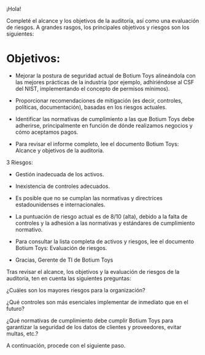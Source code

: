 
¡Hola!

Completé el alcance y los objetivos de la auditoría, así como una evaluación de riesgos. A grandes rasgos, los principales objetivos y riesgos son los siguientes:

# Objetivos:

- Mejorar la postura de seguridad actual de Botium Toys alineándola con las mejores prácticas de la industria (por ejemplo, adhiriéndose al CSF del NIST, implementando el concepto de permisos mínimos).

- Proporcionar recomendaciones de mitigación (es decir, controles, políticas, documentación), basadas en los riesgos actuales.

- Identificar las normativas de cumplimiento a las que Botium Toys debe adherirse, principalmente en función de dónde realizamos negocios y cómo aceptamos pagos.

- Para revisar el informe completo, lee el documento Botium Toys: Alcance y objetivos de la auditoría.

3 Riesgos:

- Gestión inadecuada de los activos.

- Inexistencia de controles adecuados.

- Es posible que no se cumplan las normativas y directrices estadounidenses e internacionales.

- La puntuación de riesgo actual es de 8/10 (alta), debido a la falta de controles y la adhesión a las normativas y estándares de cumplimiento normativo.

- Para consultar la lista completa de activos y riesgos, lee el documento Botium Toys: Evaluación de riesgos.

- Gracias, Gerente de TI de Botium Toys

Tras revisar el alcance, los objetivos y la evaluación de riesgos de la auditoría, ten en cuenta las siguientes preguntas:

¿Cuáles son los mayores riesgos para la organización?

¿Qué controles son más esenciales implementar de inmediato que en el futuro?

¿Qué normativas de cumplimiento debe cumplir Botium Toys para garantizar la seguridad de los datos de clientes y proveedores, evitar multas, etc.?

A continuación, procede con el siguiente paso.